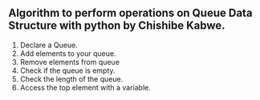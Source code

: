 ## Algorithm to perform operations on Queue Data Structure with python by Chishibe Kabwe.

1. Declare a Queue.
2. Add elements to your queue.
3. Remove elements from queue
4. Check if the queue is empty.
5. Check the length of the queue.
6. Access the top element with a variable.
